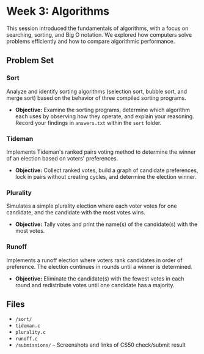 # Week 3: Algorithms

This session introduced the fundamentals of algorithms, with a focus on searching, sorting, and Big O notation. We explored how computers solve problems efficiently and how to compare algorithmic performance.

## Problem Set

### Sort  
Analyze and identify sorting algorithms (selection sort, bubble sort, and merge sort) based on the behavior of three compiled sorting programs.

- **Objective:** Examine the sorting programs, determine which algorithm each uses by observing how they operate, and explain your reasoning. Record your findings in `answers.txt` within the `sort` folder.

### Tideman
Implements Tideman's ranked pairs voting method to determine the winner of an election based on voters' preferences.

- **Objective:** Collect ranked votes, build a graph of candidate preferences, lock in pairs without creating cycles, and determine the election winner.

### Plurality
Simulates a simple plurality election where each voter votes for one candidate, and the candidate with the most votes wins.

- **Objective:** Tally votes and print the name(s) of the candidate(s) with the most votes.

### Runoff
Implements a runoff election where voters rank candidates in order of preference. The election continues in rounds until a winner is determined.

- **Objective:** Eliminate the candidate(s) with the fewest votes in each round and redistribute votes until one candidate has a majority.

## Files

- `/sort/`
- `tideman.c`
- `plurality.c`
- `runoff.c`
- `/submissions/` – Screenshots and links of CS50 check/submit result
